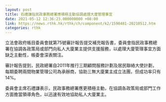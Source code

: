 ```yaml
---
layout: post
title: 石禮謙指民政事務總署應積極主動協調處理大廈管理事宜
date: 2021-05-12 12:36:23.000000000 +08:00
link: https://news.rthk.hk/rthk/ch/component/k2/1590481-20210512.htm
categories: rthk
---
```


立法會政府帳目委員會就第75號審計報告提交補充報告書，委員會指民政事務總署在協調各政策局或部門向私人大廈業主提供支援服務，以處理大廈管理事宜方面缺乏主動性，帳委會深表關注。

審計報告提到，民政總署自2011年推行三期顧問服務計劃及居民聯絡大使計劃，每期委聘兩間物業管理公司為承辦商，協助三無大廈業主成立法團，但成功率只有14%。

委員會主席石禮謙表示，民政事務總署應更積極主動，在協調各政策局或部門工作方面擔當領導角色，以迅速有效地協助私人大廈業主。
